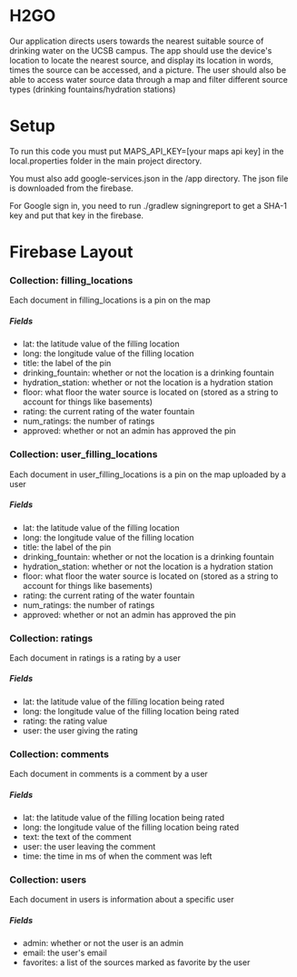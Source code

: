 # H2GO
Our application directs users towards the nearest suitable source of drinking water on the UCSB campus. The app should use the device's location to locate the nearest source, and display its location in words, times the source can be accessed, and a picture. The user should also be able to access water source data through a map and filter different source types (drinking fountains/hydration stations)

# Setup
To run this code you must put MAPS_API_KEY=[your maps api key] in the local.properties folder in the main project directory.

You must also add google-services.json in the /app directory. The json file is downloaded from the firebase.

For Google sign in, you need to run ./gradlew signingreport to get a SHA-1 key and put that key in the firebase.

# Firebase Layout
### Collection: filling_locations
Each document in filling_locations is a pin on the map
##### Fields
* lat: the latitude value of the filling location
* long: the longitude value of the filling location
* title: the label of the pin
* drinking_fountain: whether or not the location is a drinking fountain
* hydration_station: whether or not the location is a hydration station
* floor: what floor the water source is located on (stored as a string to account for things like basements)
* rating: the current rating of the water fountain
* num_ratings: the number of ratings
* approved: whether or not an admin has approved the pin

### Collection: user_filling_locations
Each document in user_filling_locations is a pin on the map uploaded by a user
##### Fields
* lat: the latitude value of the filling location
* long: the longitude value of the filling location
* title: the label of the pin
* drinking_fountain: whether or not the location is a drinking fountain
* hydration_station: whether or not the location is a hydration station
* floor: what floor the water source is located on (stored as a string to account for things like basements)
* rating: the current rating of the water fountain
* num_ratings: the number of ratings
* approved: whether or not an admin has approved the pin

### Collection: ratings
Each document in ratings is a rating by a user
##### Fields
* lat: the latitude value of the filling location being rated
* long: the longitude value of the filling location being rated
* rating: the rating value
* user: the user giving the rating

### Collection: comments
Each document in comments is a comment by a user
##### Fields
* lat: the latitude value of the filling location being rated
* long: the longitude value of the filling location being rated
* text: the text of the comment
* user: the user leaving the comment
* time: the time in ms of when the comment was left

### Collection: users
Each document in users is information about a specific user
##### Fields
* admin: whether or not the user is an admin
* email: the user's email
* favorites: a list of the sources marked as favorite by the user
